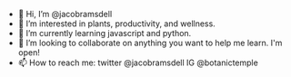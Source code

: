 - 👋 Hi, I’m @jacobramsdell
- 👀 I’m interested in plants, productivity, and wellness.
- 🌱 I’m currently learning javascript and python.
- 💞️ I’m looking to collaborate on anything you want to help me learn. I'm open!
- 📫 How to reach me: twitter @jacobramsdell IG @botanictemple

<!---
seagoat-io/seagoat-io is a ✨ special ✨ repository because its `README.md` (this file) appears on your GitHub profile.
You can click the Preview link to take a look at your changes.
--->

